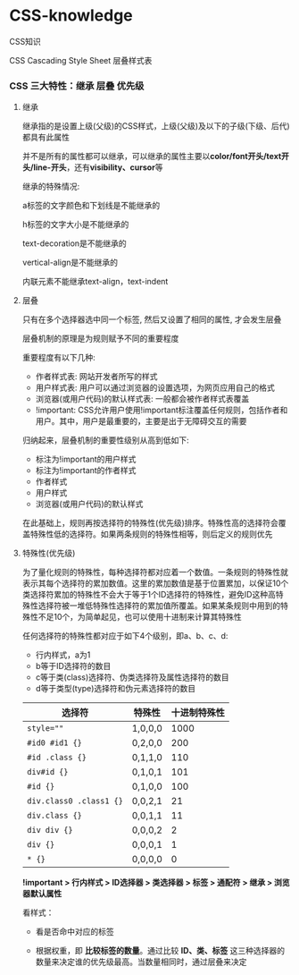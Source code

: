 # CSS-knowledge

CSS知识

CSS Cascading Style Sheet 层叠样式表

### CSS 三大特性：继承 层叠 优先级

1. 继承

    继承指的是设置上级(父级)的CSS样式，上级(父级)及以下的子级(下级、后代)都具有此属性

    并不是所有的属性都可以继承，可以继承的属性主要以**color/font开头/text开头/line-开头**，还有**visibility、cursor**等

    继承的特殊情况:

    a标签的文字颜色和下划线是不能继承的

    h标签的文字大小是不能继承的

    text-decoration是不能继承的

    vertical-align是不能继承的

    内联元素不能继承text-align，text-indent

2. 层叠

    只有在多个选择器选中同一个标签, 然后又设置了相同的属性, 才会发生层叠

    层叠机制的原理是为规则赋予不同的重要程度

    重要程度有以下几种:
    - 作者样式表: 网站开发者所写的样式
    - 用户样式表: 用户可以通过浏览器的设置选项，为网页应用自己的格式
    - 浏览器(或用户代码)的默认样式表: 一般都会被作者样式表覆盖
    - !important: CSS允许用户使用!important标注覆盖任何规则，包括作者和用户。其中，用户是最重要的，主要是出于无障碍交互的需要

    归纳起来，层叠机制的重要性级别从高到低如下:
    - 标注为!important的用户样式
    - 标注为!important的作者样式
    - 作者样式
    - 用户样式
    - 浏览器(或用户代码)的默认样式

    在此基础上，规则再按选择符的特殊性(优先级)排序。特殊性高的选择符会覆盖特殊性低的选择符。如果两条规则的特殊性相等，则后定义的规则优先

3. 特殊性(优先级)

    为了量化规则的特殊性，每种选择符都对应着一个数值。一条规则的特殊性就表示其每个选择符的累加数值。这里的累加数值是基于位置累加，以保证10个类选择符累加的特殊性不会大于等于1个ID选择符的特殊性，避免ID这种高特殊性选择符被一堆低特殊性选择符的累加值所覆盖。如果某条规则中用到的特殊性不足10个，为简单起见，也可以使用十进制来计算其特殊性

    任何选择符的特殊性都对应于如下4个级别，即a、b、c、d:
    - 行内样式，a为1
    - b等于ID选择符的数目
    - c等于类(class)选择符、伪类选择符及属性选择符的数目
    - d等于类型(type)选择符和伪元素选择符的数目

    | 选择符 | 特殊性 | 十进制特殊性 |
    |-|-|-|
    |`style=""`|1,0,0,0|1000|
    |`#id0 #id1 {}`|0,2,0,0|200|
    |`#id .class {}`|0,1,1,0|110|
    |`div#id {}`|0,1,0,1|101|
    |`#id {}`|0,1,0,0|100|
    |`div.class0 .class1 {}`|0,0,2,1|21|
    |`div.class {}`|0,0,1,1|11|
    |`div div {}`|0,0,0,2|2|
    |`div {}`|0,0,0,1|1|
    |`* {}`|0,0,0,0|0|

    **!important > 行内样式 > ID选择器 > 类选择器 > 标签 > 通配符 > 继承 > 浏览器默认属性**

    看样式：

    + 看是否命中对应的标签
    
    + 根据权重，即 **比较标签的数量**。通过比较 **ID、类、标签** 这三种选择器的数量来决定谁的优先级最高。当数量相同时，通过层叠来决定